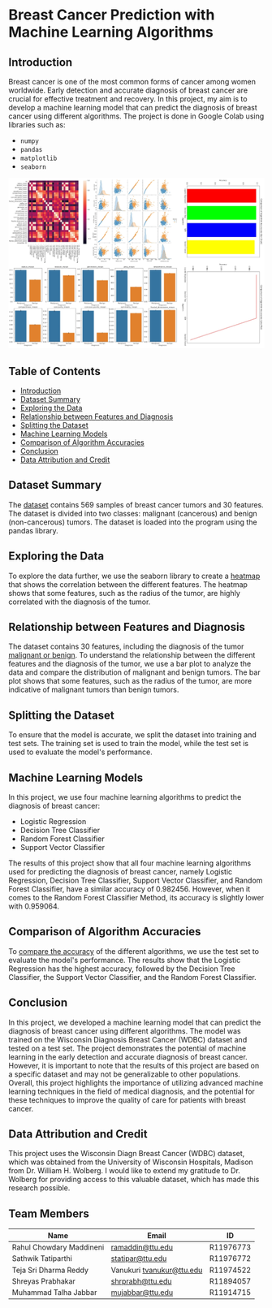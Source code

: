# Breast Cancer Prediction with Machine Learning Algorithms

## Introduction

Breast cancer is one of the most common forms of cancer among women worldwide. Early detection and accurate diagnosis of breast cancer are crucial for effective treatment and recovery. In this project, my aim is to develop a machine learning model that can predict the diagnosis of breast cancer using different algorithms. The project is done in Google Colab using libraries such as:

- `numpy`
- `pandas`
- `matplotlib`
- `seaborn`

![Visualizations](https://github.com/shrprabh/Breast-Cancer-Prediction-System-Utilizing-Machine-Learning-Algorithms-Group-15/blob/main/Images/Final_Results.jpg)

## Table of Contents

- [Introduction](#introduction)
- [Dataset Summary](#dataset-summary)
- [Exploring the Data](#exploring-the-data)
- [Relationship between Features and Diagnosis](#relationship-between-features-and-diagnosis)
- [Splitting the Dataset](#splitting-the-dataset)
- [Machine Learning Models](#machine-learning-models)
- [Comparison of Algorithm Accuracies](#comparison-of-algorithm-accuracies)
- [Conclusion](#conclusion)
- [Data Attribution and Credit](#data-attribution-and-credit)

## Dataset Summary

The [dataset](https://github.com/shrprabh/Breast-Cancer-Prediction-System-Utilizing-Machine-Learning-Algorithms-Group-15/blob/main/Dataset.csv) contains 569 samples of breast cancer tumors and 30 features. The dataset is divided into two classes: malignant (cancerous) and benign (non-cancerous) tumors. The dataset is loaded into the program using the pandas library.

## Exploring the Data

To explore the data further, we use the seaborn library to create a [heatmap](https://github.com/shrprabh/Breast-Cancer-Prediction-System-Utilizing-Machine-Learning-Algorithms-Group-15/blob/main/Images/Correlation_Plot.png) that shows the correlation between the different features. The heatmap shows that some features, such as the radius of the tumor, are highly correlated with the diagnosis of the tumor.

## Relationship between Features and Diagnosis

The dataset contains 30 features, including the diagnosis of the tumor [malignant or benign](https://github.com/shrprabh/Breast-Cancer-Prediction-System-Utilizing-Machine-Learning-Algorithms-Group-15/blob/main/Images/Cancer_Diagnosis_Plot.png). To understand the relationship between the different features and the diagnosis of the tumor, we use a bar plot to analyze the data and compare the distribution of malignant and benign tumors.
The bar plot shows that some features, such as the radius of the tumor, are more indicative of malignant tumors than benign tumors.

## Splitting the Dataset

To ensure that the model is accurate, we split the dataset into training and test sets. The training set is used to train the model, while the test set is used to evaluate the model's performance.

## Machine Learning Models

In this project, we use four machine learning algorithms to predict the diagnosis of breast cancer:

- Logistic Regression
- Decision Tree Classifier
- Random Forest Classifier
- Support Vector Classifier

The results of this project show that all four machine learning algorithms used for predicting the diagnosis of breast cancer, namely Logistic Regression, Decision Tree Classifier, Support Vector Classifier, and Random Forest Classifier, have a similar accuracy of 0.982456. However, when it comes to the Random Forest Classifier Method, its accuracy is slightly lower with 0.959064.

## Comparison of Algorithm Accuracies

To [compare the accuracy](https://github.com/shrprabh/Breast-Cancer-Prediction-System-Utilizing-Machine-Learning-Algorithms-Group-15/blob/main/Images/Bar%20Plot%20Comparison%20of%20Algorithm%20Accuracy.png) of the different algorithms, we use the test set to evaluate the model's performance. The results show that the Logistic Regression has the highest accuracy, followed by the Decision Tree Classifier, the Support Vector Classifier, and the Random Forest Classifier.

## Conclusion

In this project, we developed a machine learning model that can predict the diagnosis of breast cancer using different algorithms. The model was trained on the Wisconsin Diagnosis Breast Cancer (WDBC) dataset and tested on a test set.
The project demonstrates the potential of machine learning in the early detection and accurate diagnosis of breast cancer. However, it is important to note that the results of this project are based on a specific dataset and may not be generalizable to other populations.
Overall, this project highlights the importance of utilizing advanced machine learning techniques in the field of medical diagnosis, and the potential for these techniques to improve the quality of care for patients with breast cancer.

## Data Attribution and Credit

This project uses the Wisconsin Diagn Breast Cancer (WDBC) dataset, which was obtained from the University of Wisconsin Hospitals, Madison from Dr. William H. Wolberg. I would like to extend my gratitude to Dr. Wolberg for providing access to this valuable dataset, which has made this research possible.

## Team Members

| Name                     | Email                     | ID        |
| ------------------------ | ------------------------- | --------- |
| Rahul Chowdary Maddineni | ramaddin@ttu.edu          | R11976773 |
| Sathwik Tatiparthi       | statipar@ttu.edu          | R11976772 |
| Teja Sri Dharma Reddy    | Vanukuri tvanukur@ttu.edu | R11974522 |
| Shreyas Prabhakar        | shrprabh@ttu.edu          | R11894057 |
| Muhammad Talha Jabbar    | mujabbar@ttu.edu          | R11914715 |

